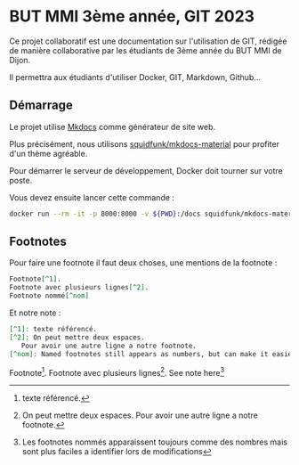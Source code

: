 # BUT MMI 3ème année, GIT 2023

Ce projet collaboratif est une documentation sur l'utilisation de GIT, rédigée de manière collaborative par les étudiants de 3ème année du BUT MMI de Dijon.

Il permettra aux étudiants d'utiliser Docker, GIT, Markdown, Github...

## Démarrage

Le projet utilise [Mkdocs](https://www.mkdocs.org/) comme générateur de site web.

Plus précisément, nous utilisons [squidfunk/mkdocs-material](https://squidfunk.github.io/mkdocs-material/) pour profiter d'un thème agréable.

Pour démarrer le serveur de développement, Docker doit tourner sur votre poste.

Vous devez ensuite lancer cette commande :

```bash
docker run --rm -it -p 8000:8000 -v ${PWD}:/docs squidfunk/mkdocs-material
```


## Footnotes

Pour faire une footnote il faut deux choses, une mentions de la footnote :
```markdown
Footnote[^1].
Footnote avec plusieurs lignes[^2].
Footnote nommé[^nom]
```
Et notre note :
```markdown
[^1]: texte référencé.
[^2]: On peut mettre deux espaces.
   Pour avoir une autre ligne a notre footnote.
[^nom]: Named footnotes still appears as numbers, but can make it easier to identify and link references.
```


Footnote[^1].
Footnote avec plusieurs lignes[^2].
See note here[^nom]


[^1]: texte référencé.
[^2]: On peut mettre deux espaces.
   Pour avoir une autre ligne a notre footnote.
[^nom]: Les footnotes nommés apparaissent toujours comme des nombres mais sont plus faciles a identifier lors de modifications